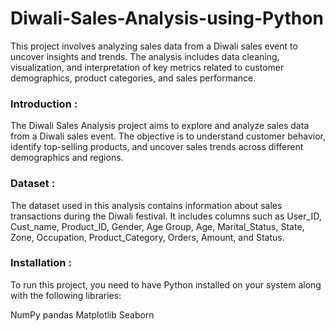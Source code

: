 # Diwali-Sales-Analysis-using-Python

This project involves analyzing sales data from a Diwali sales event to uncover insights and trends. The analysis includes data cleaning, visualization, and interpretation of key metrics related to customer demographics, product categories, and sales performance.

### Introduction : 
The Diwali Sales Analysis project aims to explore and analyze sales data from a Diwali sales event. The objective is to understand customer behavior, identify top-selling products, and uncover sales trends across different demographics and regions.

### Dataset : 
The dataset used in this analysis contains information about sales transactions during the Diwali festival. It includes columns such as User_ID, Cust_name, Product_ID, Gender, Age Group, Age, Marital_Status, State, Zone, Occupation, Product_Category, Orders, Amount, and Status.

### Installation : 
To run this project, you need to have Python installed on your system along with the following libraries:

NumPy
pandas
Matplotlib
Seaborn
